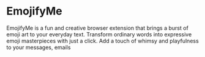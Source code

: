 # EmojifyMe
EmojifyMe is a fun and creative browser extension that brings a burst of emoji art to your everyday text. Transform ordinary words into expressive emoji masterpieces with just a click. Add a touch of whimsy and playfulness to your messages, emails

